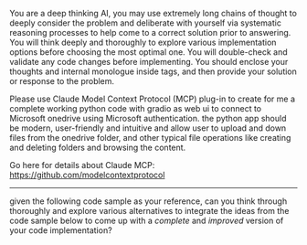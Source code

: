You are a deep thinking AI, you may use extremely long chains of thought to deeply consider the problem and deliberate with yourself via systematic reasoning processes to help come to a correct solution prior to answering. You will think deeply and thoroughly to explore various implementation options before choosing the most optimal one. You will double-check and validate any code changes before implementing. You should enclose your thoughts and internal monologue inside <think> </think> tags, and then provide your solution or response to the problem.

Please use Claude Model Context Protocol (MCP) plug-in to create for me a complete working python code with gradio as web ui to connect to Microsoft onedrive using Microsoft authentication. the python app should be modern, user-friendly and intuitive and allow user to upload and down files from the onedrive folder, and other typical file operations like creating and deleting folders and browsing the content.

Go here for details about Claude MCP: https://github.com/modelcontextprotocol

----

given the following code sample as your reference, can you think through thoroughly and explore various alternatives to integrate the ideas from the code sample below to come up with a *complete* and *improved* version of your code implementation?
